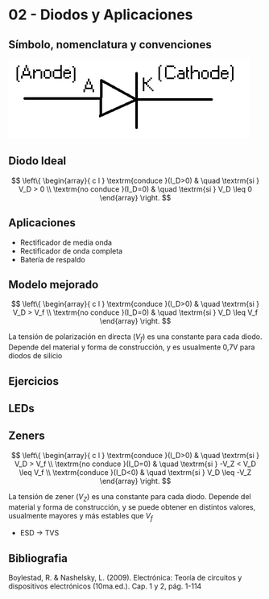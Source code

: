 # 02 - Diodos y Aplicaciones

## Símbolo, nomenclatura y convenciones

![diode_conv](../img/02_diode_convention.jpg)

## Diodo Ideal
$$ 
\left\{ 
    \begin{array}{ c l }
        \textrm{conduce }(I_D>0) & \quad \textrm{si } V_D > 0 \\
        \textrm{no conduce }(I_D=0)                 & \quad \textrm{si } V_D \leq 0
    \end{array} 
\right.
$$

## Aplicaciones
- Rectificador de media onda
- Rectificador de onda completa
- Batería de respaldo

## Modelo mejorado

$$ 
\left\{ 
    \begin{array}{ c l }
        \textrm{conduce }(I_D>0) & \quad \textrm{si } V_D > V_f \\
        \textrm{no conduce }(I_D=0)                 & \quad \textrm{si } V_D \leq V_f
    \end{array} 
\right.
$$

La tensión de polarización en directa ($V_f$) es una constante para cada diodo. Depende del material y forma de construcción, y es usualmente 0,7V para diodos de silício

## Ejercicios

## LEDs

## Zeners

$$ \left\{ 
    \begin{array}{ c l }
        \textrm{conduce }(I_D>0) & \quad \textrm{si } V_D > V_f \\
        \textrm{no conduce }(I_D=0)                 & \quad \textrm{si } -V_Z < V_D \leq V_f \\
        \textrm{conduce }(I_D<0)                 & \quad \textrm{si } V_D \leq -V_Z
    \end{array} 
\right.
$$

La tensión de zener ($V_Z$) es una constante para cada diodo. Depende del material y forma de construcción, y se puede obtener en distintos valores, usualmente mayores y más estables que $V_f$

- ESD -> TVS

## Bibliografia

Boylestad, R. & Nashelsky, L. (2009). Electrónica: Teoría de circuitos y dispositivos electrónicos (10ma.ed.). Cap. 1 y 2, pág. 1-114
